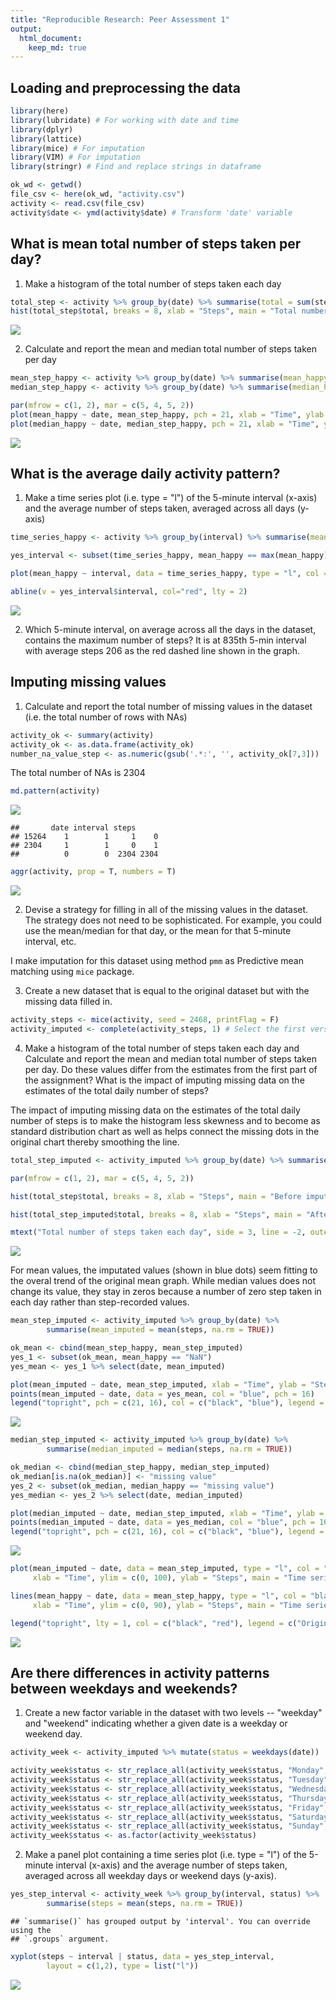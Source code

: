 ```yaml
---
title: "Reproducible Research: Peer Assessment 1"
output: 
  html_document:
    keep_md: true
---
```



## Loading and preprocessing the data


```r
library(here)
library(lubridate) # For working with date and time
library(dplyr)
library(lattice)
library(mice) # For imputation
library(VIM) # For imputation
library(stringr) # Find and replace strings in dataframe
```


```r
ok_wd <- getwd()
file_csv <- here(ok_wd, "activity.csv") 
activity <- read.csv(file_csv)
activity$date <- ymd(activity$date) # Transform 'date' variable
```

## What is mean total number of steps taken per day?

1. Make a histogram of the total number of steps taken each day


```r
total_step <- activity %>% group_by(date) %>% summarise(total = sum(steps, na.rm = TRUE))
hist(total_step$total, breaks = 8, xlab = "Steps", main = "Total number of steps taken each day")
```

![](PA1_template_files/figure-html/unnamed-chunk-3-1.png)<!-- -->

2. Calculate and report the mean and median total number of steps taken per day


```r
mean_step_happy <- activity %>% group_by(date) %>% summarise(mean_happy = mean(steps, na.rm = TRUE))
median_step_happy <- activity %>% group_by(date) %>% summarise(median_happy = median(steps, na.rm = TRUE))

par(mfrow = c(1, 2), mar = c(5, 4, 5, 2))
plot(mean_happy ~ date, mean_step_happy, pch = 21, xlab = "Time", ylab = "Steps", main = "Mean number of steps taken each day", cex.main = 0.8)
plot(median_happy ~ date, median_step_happy, pch = 21, xlab = "Time", ylab = "Steps", main = "Median number of steps taken each day", cex.main = 0.8)
```

![](PA1_template_files/figure-html/unnamed-chunk-4-1.png)<!-- -->

## What is the average daily activity pattern?

1. Make a time series plot (i.e. type = "l") of the 5-minute interval (x-axis) and the average number of steps taken, averaged across all days (y-axis)


```r
time_series_happy <- activity %>% group_by(interval) %>% summarise(mean_happy = mean(steps, na.rm = TRUE))

yes_interval <- subset(time_series_happy, mean_happy == max(mean_happy))

plot(mean_happy ~ interval, data = time_series_happy, type = "l", col = "black", xlab = "Interval", ylab = "Steps", main = "Time series of average number of steps taken")

abline(v = yes_interval$interval, col="red", lty = 2)
```

![](PA1_template_files/figure-html/unnamed-chunk-5-1.png)<!-- -->

2. Which 5-minute interval, on average across all the days in the dataset, contains the maximum number of steps? It is at 835th 5-min interval with average steps 206 as the red dashed line shown in the graph.

## Imputing missing values

1. Calculate and report the total number of missing values in the dataset (i.e. the total number of rows with NAs) 


```r
activity_ok <- summary(activity)
activity_ok <- as.data.frame(activity_ok)
number_na_value_step <- as.numeric(gsub('.*:', '', activity_ok[7,3]))
```

The total number of NAs is 2304


```r
md.pattern(activity)
```

![](PA1_template_files/figure-html/unnamed-chunk-7-1.png)<!-- -->

```
##       date interval steps     
## 15264    1        1     1    0
## 2304     1        1     0    1
##          0        0  2304 2304
```

```r
aggr(activity, prop = T, numbers = T)
```

![](PA1_template_files/figure-html/unnamed-chunk-7-2.png)<!-- -->

2. Devise a strategy for filling in all of the missing values in the dataset. The strategy does not need to be sophisticated. For example, you could use the mean/median for that day, or the mean for that 5-minute interval, etc.

I make imputation for this dataset using method `pmm` as Predictive mean matching using `mice` package.

3. Create a new dataset that is equal to the original dataset but with the missing data filled in.


```r
activity_steps <- mice(activity, seed = 2468, printFlag = F)
activity_imputed <- complete(activity_steps, 1) # Select the first version of imputation dataset
```

4. Make a histogram of the total number of steps taken each day and Calculate and report the mean and median total number of steps taken per day. Do these values differ from the estimates from the first part of the assignment? What is the impact of imputing missing data on the estimates of the total daily number of steps?

The impact of imputing missing data on the estimates of the total daily number of steps is to make the histogram less skewness and to become as standard distribution chart as well as helps connect the missing dots in the original chart thereby smoothing the line.


```r
total_step_imputed <- activity_imputed %>% group_by(date) %>% summarise(total = sum(steps, na.rm = TRUE))

par(mfrow = c(1, 2), mar = c(5, 4, 5, 2))

hist(total_step$total, breaks = 8, xlab = "Steps", main = "Before imputation", cex.main = 0.8)

hist(total_step_imputed$total, breaks = 8, xlab = "Steps", main = "After imputation", cex.main = 0.8)

mtext("Total number of steps taken each day", side = 3, line = -2, outer = TRUE)
```

![](PA1_template_files/figure-html/unnamed-chunk-9-1.png)<!-- -->

For mean values, the imputated values (shown in blue dots) seem fitting to the overal trend of the original mean graph. While median values does not change its value, they stay in zeros because a number of zero step taken in each day rather than step-recorded values.


```r
mean_step_imputed <- activity_imputed %>% group_by(date) %>% 
        summarise(mean_imputed = mean(steps, na.rm = TRUE))

ok_mean <- cbind(mean_step_happy, mean_step_imputed)
yes_1 <- subset(ok_mean, mean_happy == "NaN")
yes_mean <- yes_1 %>% select(date, mean_imputed)

plot(mean_imputed ~ date, mean_step_imputed, xlab = "Time", ylab = "Steps", main = "Mean number of steps taken each day", ylim = c(0, 110))
points(mean_imputed ~ date, data = yes_mean, col = "blue", pch = 16)
legend("topright", pch = c(21, 16), col = c("black", "blue"), legend = c("Original", "Imputation"), cex = 0.8, bg = "transparent")
```

![](PA1_template_files/figure-html/unnamed-chunk-10-1.png)<!-- -->


```r
median_step_imputed <- activity_imputed %>% group_by(date) %>% 
        summarise(median_imputed = median(steps, na.rm = TRUE))

ok_median <- cbind(median_step_happy, median_step_imputed)
ok_median[is.na(ok_median)] <- "missing value"
yes_2 <- subset(ok_median, median_happy == "missing value")
yes_median <- yes_2 %>% select(date, median_imputed)

plot(median_imputed ~ date, median_step_imputed, xlab = "Time", ylab = "Steps", main = "Median number of steps taken each day")
points(median_imputed ~ date, data = yes_median, col = "blue", pch = 16)
legend("topright", pch = c(21, 16), col = c("black", "blue"), legend = c("Original", "Imputation"), cex = 0.8, bg = "transparent")
```

![](PA1_template_files/figure-html/unnamed-chunk-11-1.png)<!-- -->


```r
plot(mean_imputed ~ date, data = mean_step_imputed, type = "l", col = "red", 
     xlab = "Time", ylim = c(0, 100), ylab = "Steps", main = "Time series of average number of steps taken")

lines(mean_happy ~ date, data = mean_step_happy, type = "l", col = "black", 
     xlab = "Time", ylim = c(0, 90), ylab = "Steps", main = "Time series of average number of steps taken")

legend("topright", lty = 1, col = c("black", "red"), legend = c("Original", "Imputation"), cex = 0.8, bg = "transparent")
```

![](PA1_template_files/figure-html/unnamed-chunk-12-1.png)<!-- -->

## Are there differences in activity patterns between weekdays and weekends?

1. Create a new factor variable in the dataset with two levels -- "weekday" and "weekend" indicating whether a given date is a weekday or weekend day.


```r
activity_week <- activity_imputed %>% mutate(status = weekdays(date))

activity_week$status <- str_replace_all(activity_week$status, "Monday", "weekday") 
activity_week$status <- str_replace_all(activity_week$status, "Tuesday", "weekday")
activity_week$status <- str_replace_all(activity_week$status, "Wednesday", "weekday")
activity_week$status <- str_replace_all(activity_week$status, "Thursday", "weekday")
activity_week$status <- str_replace_all(activity_week$status, "Friday", "weekday")
activity_week$status <- str_replace_all(activity_week$status, "Saturday", "weekend")
activity_week$status <- str_replace_all(activity_week$status, "Sunday", "weekend")
activity_week$status <- as.factor(activity_week$status)
```

2. Make a panel plot containing a time series plot (i.e. type = "l") of the 5-minute interval (x-axis) and the average number of steps taken, averaged across all weekday days or weekend days (y-axis). 


```r
yes_step_interval <- activity_week %>% group_by(interval, status) %>% 
        summarise(steps = mean(steps, na.rm = TRUE))
```

```
## `summarise()` has grouped output by 'interval'. You can override using the
## `.groups` argument.
```

```r
xyplot(steps ~ interval | status, data = yes_step_interval, 
        layout = c(1,2), type = list("l"))
```

![](PA1_template_files/figure-html/unnamed-chunk-14-1.png)<!-- -->
